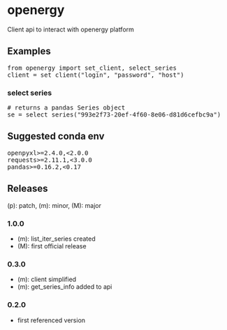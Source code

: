 # openergy

Client api to interact with openergy platform

## Examples

<pre>
from openergy import set_client, select_series
client = set_client("login", "password", "host")
</pre>


### select series
<pre>
# returns a pandas Series object
se = select_series("993e2f73-20ef-4f60-8e06-d81d6cefbc9a")
</pre>

## Suggested conda env

<pre>
openpyxl>=2.4.0,<2.0.0
requests>=2.11.1,<3.0.0
pandas>=0.16.2,<0.17
</pre>

## Releases

(p): patch, (m): minor, (M): major

### 1.0.0
* (m): list_iter_series created
* (M): first official release

### 0.3.0
* (m): client simplified
* (m): get_series_info added to api

### 0.2.0
* first referenced version